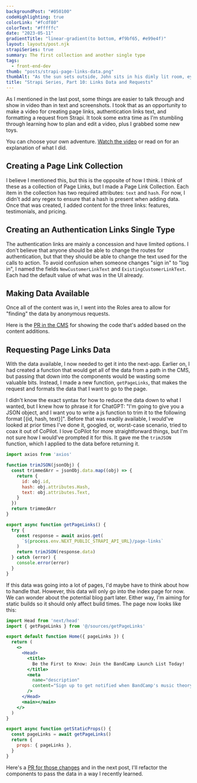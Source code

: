 ```yaml
---
backgroundPost: "#050100"
codeHighlighting: true
colorLink: "#fcdf80"
colorText: "#fffffc"
date: "2023-05-11"
gradientTitle: "linear-gradient(to bottom, #f9bf65, #e99e4f)"
layout: layouts/post.njk
strapiSeries: true
summary: The first collection and another single type
tags:
  - front-end-dev
thumb: "posts/strapi-page-links-data.png"
thumbAlt: "As the sun sets outside, John sits in his dimly lit room, eyes glued to his computer screen. He's recording his latest tutorial, his voice laced with excitement as he explains the intricacies of coding. His computer desk is cluttered with books, papers, and empty coffee cups. John's hands dance over his keyboard, his eyes flicking back and forth between his notes and the screen. The camera lens captures the glow of the computer screen on his face, as well as the occasional flicker of frustration. --ar 3:2 --seed 3249781 --v 5.1"
title: "Strapi Series, Part 10: Links Data and Requests"
---
```


As I mentioned in the last post, some things are easier to talk through and show in video than in text and screenshots. I took that as an opportunity to make a video for creating page links, authentication links text, and formatting a request from Strapi. It took some extra time as I'm stumbling through learning how to plan and edit a video, plus I grabbed some new toys.

You can choose your own adventure. [Watch the video](https://www.youtube.com/watch?v=IwCXIKr_Bec) or read on for an explanation of what I did.

## Creating a Page Link Collection

I believe I mentioned this, but this is the opposite of how I think. I think of these as a collection of Page Links, but I made a Page Link Collection. Each item in the collection has two required attributes: `text` and `hash`. For now, I didn't add any regex to ensure that a hash is present when adding data. Once that was created, I added content for the three links: features, testimonials, and pricing.

## Creating an Authentication Links Single Type

The authentication links are mainly a concession and have limited options. I don't believe that anyone should be able to change the routes for authentication, but that they should be able to change the text used for the calls to action. To avoid confusion when someone changes "sign in" to "log in", I named the fields `NewCustomerLinkText` and `ExistingCustomerLinkText`. Each had the default value of what was in the UI already.

## Making Data Available

Once all of the content was in, I went into the Roles area to allow for "finding" the data by anonymous requests.

Here is the [PR in the CMS](https://github.com/dandenney/strapi-series-cms/pull/2) for showing the code that's added based on the content additions.

## Requesting Page Links Data

With the data available, I now needed to get it into the next-app. Earlier on, I had created a function that would get all of the data from a path in the CMS, but passing that down into the components would be wasting some valuable bits. Instead, I made a new function, `getPageLinks`, that makes the request and formats the data that I want to go to the page. 

I didn't know the exact syntax for how to reduce the data down to what I wanted, but I knew how to phrase it for ChatGPT: "I'm going to give you a JSON object, and I want you to write a js function to trim it to the following format [{id, hash, text}]". Before that was readily available, I would've looked at prior times I've done it, googled, or, worst-case scenario, tried to coax it out of CoPilot. I love CoPilot for more straightforward things, but I'm not sure how I would've prompted it for this. It gave me the `trimJSON` function, which I applied to the data before returning it.

```jsx
import axios from 'axios'

function trimJSON(jsonObj) {
  const trimmedArr = jsonObj.data.map((obj) => {
    return {
      id: obj.id,
      hash: obj.attributes.Hash,
      text: obj.attributes.Text,
    }
  })
  return trimmedArr
}

export async function getPageLinks() {
  try {
    const response = await axios.get(
      `${process.env.NEXT_PUBLIC_STRAPI_API_URL}/page-links`
    )
    return trimJSON(response.data)
  } catch (error) {
    console.error(error)
  }
}

```

If this data was going into a lot of pages, I'd maybe have to think about how to handle that. However, this data will only go into the index page for now. We can wonder about the potential blog part later. Either way, I'm aiming for static builds so it should only affect build times. The page now looks like this:

<div class="full-to-half-bleed">

```jsx
import Head from 'next/head'
import { getPageLinks } from '@/sources/getPageLinks'

export default function Home({ pageLinks }) {
  return (
    <>
      <Head>
        <title>
          Be the First to Know: Join the BandCamp Launch List Today!
        </title>
        <meta
          name="description"
          content="Sign up to get notified when BandCamp's music theory courses go live and take your skills to the next level."
        />
      </Head>
      <main></main>
    </>
  )
}

export async function getStaticProps() {
  const pageLinks = await getPageLinks()
  return {
    props: { pageLinks },
  }
}
```

</div>

Here's a [PR for those changes](https://github.com/dandenney/strapi-series-marketing/pull/6) and in the next post, I'll refactor the components to pass the data in a way I recently learned.











